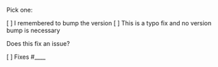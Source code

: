 Pick one:

[ ] I remembered to bump the version
[ ] This is a typo fix and no version bump is necessary

Does this fix an issue?

[ ] Fixes #____
